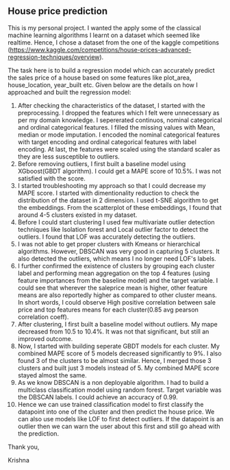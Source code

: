 ## House price prediction

This is my personal project. I wanted the apply some of the classical machine learning algorithms I learnt on a dataset which seemed like realtime. Hence, I chose a dataset from the one of the kaggle competitions (https://www.kaggle.com/competitions/house-prices-advanced-regression-techniques/overview). 

The task here is to build a regression model which can accurately predict the sales price of a house based on some features like plot_area, house_location, year_built etc. Given below are the details on how I approached and built the regression model:

1. After checking the characteristics of the dataset, I started with the preprocessing. I dropped the features which I felt were unnecessary as per my domain knowledge. I sepererated continuos, nominal categorical and ordinal categorical features. I filled the missing values with Mean, median or mode imputation. I encoded the nominal categorical features with target encoding and ordinal categorical features with label encoding. At last, the features were scaled using the standard scaler as they are less susceptible to outliers.
2. Before removing outliers, I first built a baseline model using XGboost(GBDT algorithm). I could get a MAPE score of 10.5%. I was not satisfied with the score. 
3. I started troubleshooting my approach so that I could decrease my MAPE score. I started with dimentionality reduction to check the distribution of the dataset in 2 dimension. I used t-SNE algorithm to get the embeddings. From the scatterplot of these embeddings, I found that around 4-5 clusters existed in my dataset. 
4. Before I could start clustering I used few multivariate outlier detection techniques like Isolation forest and Local outlier factor to detect the outliers. I found that LOF was accurately detecting the outliers.
5. I was not able to get proper clusters with Kmeans or hierarchical algorithms. However, DBSCAN was very good in capturing 5 clusters. It also detected the outliers, which means I no longer need LOF's labels.
6. I further confirmed the existence of clusters by grouping each cluster label and performing mean aggregation on the top 4 features (using feature importances from the baseline model) and the target variable. I could see that wherever the saleprice mean is higher, other feature means are also reportedly higher as compared to other cluster means. In short words, I could observe High positive correlation between sale price and top features means for each cluster(0.85 avg pearson correlation coeff).
7.  After clustering, I first built a baseline model without outliers. My mape decreased from 10.5 to 10.4%. It was not that significant, but still an improved outcome. 
8.  Now, I started with building seperate GBDT models for each cluster. My combined MAPE score of 5 models decreased significantly to 9%. I also found 3 of the clusters to be almost similar. Hence, I merged those 3 clusters and built just 3 models instead of 5. My combined MAPE score stayed almost the same. 
9. As we know DBSCAN is a non deployable algorithm. I had to build a multiclass classification model using random forest. Target variable was the DBSCAN labels. I could achieve an accuracy of 0.99.
10. Hence we can use trained classification model to first classify the datapoint into one of the cluster and then predict the house price. We can also use models like LOF to first detect outliers. If the datapoint is an outlier then we can warn the user about this first and still go ahead with the prediction.

Thank you,

Krishna